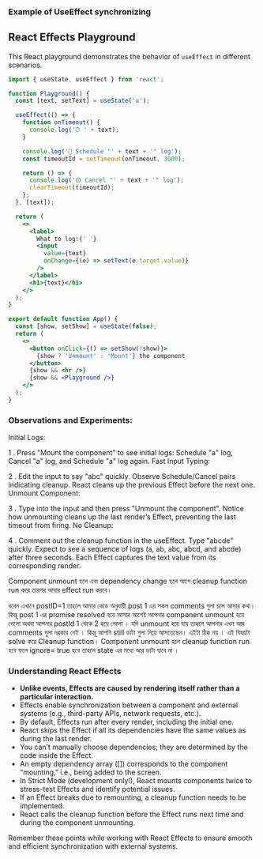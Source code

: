 ### Example of UseEffect synchronizing 
## React Effects Playground

This React playground demonstrates the behavior of `useEffect` in different scenarios.

```jsx
import { useState, useEffect } from 'react';

function Playground() {
  const [text, setText] = useState('a');

  useEffect(() => {
    function onTimeout() {
      console.log('⏰ ' + text);
    }

    console.log('🔵 Schedule "' + text + '" log');
    const timeoutId = setTimeout(onTimeout, 3000);

    return () => {
      console.log('🟡 Cancel "' + text + '" log');
      clearTimeout(timeoutId);
    };
  }, [text]);

  return (
    <>
      <label>
        What to log:{' '}
        <input
          value={text}
          onChange={(e) => setText(e.target.value)}
        />
      </label>
      <h1>{text}</h1>
    </>
  );
}

export default function App() {
  const [show, setShow] = useState(false);
  return (
    <>
      <button onClick={() => setShow(!show)}>
        {show ? 'Unmount' : 'Mount'} the component
      </button>
      {show && <hr />}
      {show && <Playground />}
    </>
  );
}
```
### Observations and Experiments:
Initial Logs:

1 . Press "Mount the component" to see initial logs: Schedule "a" log, Cancel "a" log, and Schedule "a" log again.
Fast Input Typing:

2 . Edit the input to say "abc" quickly. Observe Schedule/Cancel pairs indicating cleanup. React cleans up the previous Effect before the next one.
Unmount Component:

3 . Type into the input and then press "Unmount the component". Notice how unmounting cleans up the last render’s Effect, preventing the last timeout from firing.
No Cleanup:

4 . Comment out the cleanup function in the useEffect. Type "abcde" quickly. Expect to see a sequence of logs (a, ab, abc, abcd, and abcde) after three seconds. Each Effect captures the text value from its corresponding render.

Component unmount হলে এবং dependency change হলে আগে cleanup function run করে তারপর আবার effect run করবে।

ধরেন এখানে postID=1
তাহলে আমার কোড অনুযায়ী post 1 এর সকল comments গুলা চলে আসার কথা। কিন্তূ post 1 এর promise resolved হয়ে আসার আগেই আপনার component unmount হয়ে গেলো অথবা আপনার postId 1 থেকে 2 হয়ে গেলো । 
যদি unmount হয়ে যায় তাহলে আপনার এখন আর comments গুলা দরকার নেই । কিন্তূ আপনি still ডাটা গুলা নিয়ে আসতেছেন। এইটা ঠিক নয় । এই বিষয়টা solve করে Cleanup function। Component unmount হলে cleanup function run হবে ফলে ignore= true হবে তাহলে state এর মধ্যে আর ডাটা যাবে না ।

### Understanding React Effects

- **Unlike events, Effects are caused by rendering itself rather than a particular interaction.**
- Effects enable synchronization between a component and external systems (e.g., third-party APIs, network requests, etc.).
- By default, Effects run after every render, including the initial one.
- React skips the Effect if all its dependencies have the same values as during the last render.
- You can’t manually choose dependencies; they are determined by the code inside the Effect.
- An empty dependency array ([]) corresponds to the component “mounting,” i.e., being added to the screen.
- In Strict Mode (development only!), React mounts components twice to stress-test Effects and identify potential issues.
- If an Effect breaks due to remounting, a cleanup function needs to be implemented.
- React calls the cleanup function before the Effect runs next time and during the component unmounting.

Remember these points while working with React Effects to ensure smooth and efficient synchronization with external systems.

